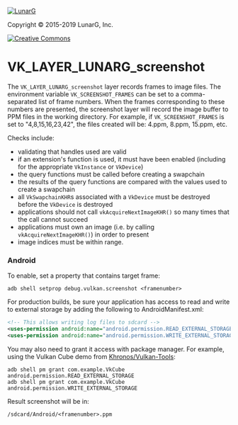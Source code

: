 <!-- markdownlint-disable MD041 -->
[![LunarG][1]][2]

[1]: https://vulkan.lunarg.com/img/LunarGLogo.png "www.LunarG.com"
[2]: https://www.LunarG.com/

Copyright &copy; 2015-2019 LunarG, Inc.

[![Creative Commons][3]][4]

[3]: https://i.creativecommons.org/l/by-nd/4.0/88x31.png "Creative Commons License"
[4]: https://creativecommons.org/licenses/by-nd/4.0/


# VK\_LAYER\_LUNARG\_screenshot
The `VK_LAYER_LUNARG_screenshot` layer records frames to image files. The environment variable `VK_SCREENSHOT_FRAMES` can be set to a comma-separated list of frame numbers. When the frames corresponding to these numbers are presented, the screenshot layer will record the image buffer to PPM files in the working directory. For example, if `VK_SCREENSHOT_FRAMES` is set to "4,8,15,16,23,42", the files created will be: 4.ppm, 8.ppm, 15.ppm, etc.

Checks include:
 - validating that handles used are valid
 - if an extension's function is used, it must have been enabled (including for the appropriate `VkInstance` or `VkDevice`)
 - the query functions must be called before creating a swapchain
 - the results of the query functions are compared with the values used to create a swapchain
 - all `VkSwapchainKHR`s associated with a `VkDevice` must be destroyed before the `VkDevice` is destroyed
 - applications should not call `vkAcquireNextImageKHR()` so many times that the call cannot succeed
 - applications must own an image (i.e. by calling `vkAcquireNextImageKHR()`) in order to present
 - image indices must be within range.

### Android

To enable, set a property that contains target frame:

```
adb shell setprop debug.vulkan.screenshot <framenumber>
```

For production builds, be sure your application has access to read and write to external storage by adding the following to AndroidManifest.xml:

```xml
<!-- This allows writing log files to sdcard -->
<uses-permission android:name="android.permission.READ_EXTERNAL_STORAGE"/>
<uses-permission android:name="android.permission.WRITE_EXTERNAL_STORAGE"/>
```

You may also need to grant it access with package manager.  For example, using the
Vulkan Cube demo from [Khronos/Vulkan-Tools](https://github.com/KhronosGroup/Vulkan-Tools):

```
adb shell pm grant com.example.VkCube android.permission.READ_EXTERNAL_STORAGE
adb shell pm grant com.example.VkCube android.permission.WRITE_EXTERNAL_STORAGE
```

Result screenshot will be in:

```
/sdcard/Android/<framenumber>.ppm
```
